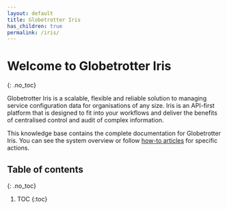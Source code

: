 ```yaml
---
layout: default
title: Globetrotter Iris
has_children: true
permalink: /iris/
---
```


# Welcome to Globetrotter Iris
{: .no_toc}

Globetrotter Iris is a scalable, flexible and reliable solution to managing service configuration data for organisations of any size. Iris is an API-first platform that is designed to fit into your workflows and deliver the benefits of centralised control and audit of complex information.

This knowledge base contains the complete documentation for Globetrotter Iris. You can see the system overview or follow [how-to articles](/iris/howto/) for specific actions.

## Table of contents
{: .no_toc}

1. TOC
{:toc}